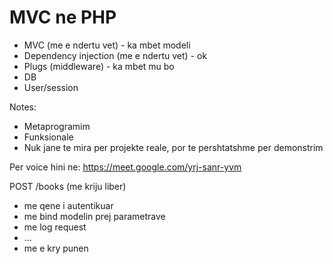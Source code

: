 # MVC ne PHP

- MVC (me e ndertu vet) - ka mbet modeli
- Dependency injection (me e ndertu vet) - ok
- Plugs (middleware) - ka mbet mu bo
- DB
- User/session

Notes:

- Metaprogramim
- Funksionale
- Nuk jane te mira per projekte reale, por te pershtatshme per demonstrim

Per voice hini ne:
https://meet.google.com/yrj-sanr-yvm

POST /books (me kriju liber)

- me qene i autentikuar
- me bind modelin prej parametrave
- me log request
- ...
- me e kry punen
